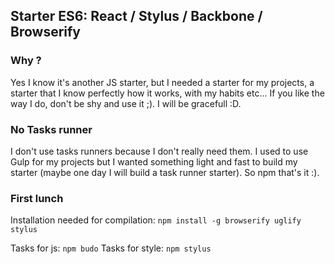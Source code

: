 ## Starter ES6: React / Stylus / Backbone / Browserify

### Why ?
Yes I know it's another JS starter, but I needed a starter for my projects, a starter that I know perfectly how it works, with my habits etc... If you like the way I do, don't be shy and use it ;). I will be gracefull :D.

### No Tasks runner
I don't use tasks runners because I don't really need them. I used to use Gulp for my projects but I wanted something light and fast to build my starter (maybe one day I will build a task runner starter). So npm that's it :).

### First lunch
Installation needed for compilation:
`npm install -g browserify uglify stylus` 

Tasks for js: `npm budo`
Tasks for style: `npm stylus`
